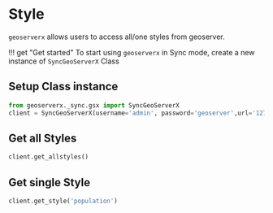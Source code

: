 # Style 

`geoserverx` allows users to access all/one styles from geoserver.

!!! get "Get started"
    To start using `geoserverx` in Sync mode, create a new instance of `SyncGeoServerX` Class

## Setup Class instance

```py
from geoserverx._sync.gsx import SyncGeoServerX
client = SyncGeoServerX(username='admin', password='geoserver',url='127.0.0.1')
```

## Get all Styles  

```py
client.get_allstyles()
```


## Get single Style

```py
client.get_style('population') 
```
